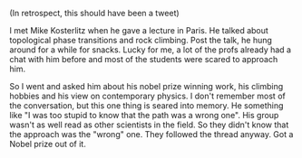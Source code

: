 (In retrospect, this should have been a tweet)  

I met Mike Kosterlitz when he gave a lecture in Paris. He talked about topological phase transitions and rock climbing. Post the talk, he hung around for a while for snacks. Lucky for me, a lot of the profs already had a chat with him before and most of the students were scared to approach him.

So I went and asked him about his nobel prize winning work, his climbing hobbies and his view on contemporary physics. I don't remember most of the conversation, but this one thing is seared into memory. He something like "I was too stupid to know that the path was a wrong one". His group wasn't as well read as other scientists in the field. So they didn't know that the approach was the "wrong" one. They followed the thread anyway. Got a Nobel prize out of it.

